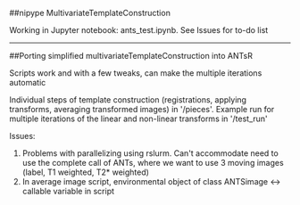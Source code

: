 ##nipype MultivariateTemplateConstruction

Working in Jupyter notebook: ants_test.ipynb. See Issues for to-do list

---

##Porting simplified multivariateTemplateConstruction into ANTsR

Scripts work and with a few tweaks, can make the multiple iterations automatic

Individual steps of template construction (registrations, applying transforms, averaging transformed images) in '/pieces'. Example run for multiple iterations of the linear and non-linear transforms in '/test_run'

Issues:

1. Problems with parallelizing using rslurm. Can't accommodate need to use the complete call of ANTs, where we want to use 3 moving images (label, T1 weighted, T2* weighted)
2. In average image script, environmental object of class ANTSimage <-> callable variable in script